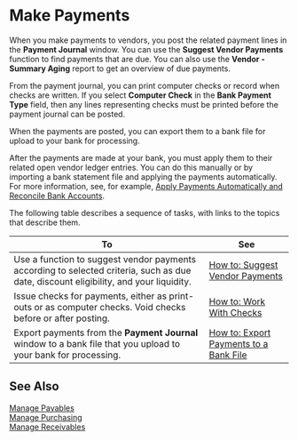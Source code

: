 <properties
                pageTitle="Make Payments| Project “Madeira”"
                description="Make Payments"
                services=""
                documentationCenter="Madeira"
                authors="SorenGP"/>

# Make Payments
When you make payments to vendors, you post the related payment lines in the **Payment Journal** window. You can use the **Suggest Vendor Payments** function to find payments that are due. You can also use the **Vendor - Summary Aging** report to get an overview of due payments.

From the payment journal, you can print computer checks or record when checks are written. If you select **Computer Check** in the **Bank Payment Type** field, then any lines representing checks must be printed before the payment journal can be posted.

When the payments are posted, you can export them to a bank file for upload to your bank for processing.

After the payments are made at your bank, you must apply them to their related open vendor ledger entries. You can do this manually or by importing a bank statement file and applying the payments automatically. For more information, see, for example, [Apply Payments Automatically and Reconcile Bank Accounts](receivables-apply-payments-auto-reconcile-bank-accounts.md).

The following table describes a sequence of tasks, with links to the topics that describe them.

|To |See |
|---|----|
|Use a function to suggest vendor payments according to selected criteria, such as due date, discount eligibility, and your liquidity.|[How to: Suggest Vendor Payments](payables-how-suggest-vendor-payments.md)|
|Issue checks for payments, either as print-outs or as computer checks. Void checks before or after posting.|[How to: Work With Checks](payables-how-work-checks.md)|
|Export payments from the **Payment Journal** window to a bank file that you upload to your bank for processing.|[How to: Export Payments to a Bank File](payables-how-export-payments-bank-file.md)|

## See Also
[Manage Payables](payables-manage-payables.md)  
[Manage Purchasing](purchasing-manage-purchasing.md)  
[Manage Receivables](receivables-manage-receivables.md)
